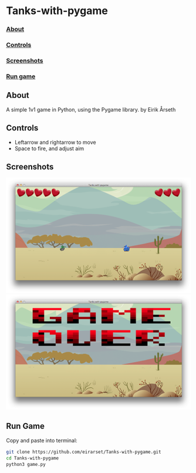 # Tanks-with-pygame

### [About](https://github.com/eirarset/Tanks-with-pygame#about-1)
### [Controls](https://github.com/eirarset/Tanks-with-pygame#controls-1)
### [Screenshots](https://github.com/eirarset/Tanks-with-pygame#screensshots-1)
### [Run game](https://github.com/eirarset/Tanks-with-pygame#run-game-1)

## About
A simple 1v1 game in Python, using the Pygame library.
by Eirik Årseth

## Controls
* Leftarrow and rightarrow to move
* Space to fire, and adjust aim

## Screenshots
![alt text](https://github.com/eirarset/Tanks-with-pygame/blob/master/Screenshots/gameplay.png)
![alt text](https://github.com/eirarset/Tanks-with-pygame/blob/master/Screenshots/gameover.png)

## Run Game
Copy and paste into terminal:
```bash
git clone https://github.com/eirarset/Tanks-with-pygame.git
cd Tanks-with-pygame
python3 game.py
```
